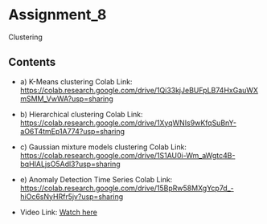 # Assignment_8

Clustering

## Contents


- a) K-Means clustering Colab Link: https://colab.research.google.com/drive/1Qi33kjJeBUFpLB74HxGauWXmSMM_VwWA?usp=sharing

- b) Hierarchical clustering Colab Link: https://colab.research.google.com/drive/1XyqWNIs9wKfqSuBnY-aO6T4tmEp1A774?usp=sharing

- c) Gaussian mixture models clustering Colab Link: https://colab.research.google.com/drive/1S1AU0i-Wm_aWgtc4B-bqHIALjsO5Adl3?usp=sharing

- e) Anomaly Detection Time Series Colab Link: https://colab.research.google.com/drive/15BpRw58MXgYcp7d_-hiOc6sNyHRfr5jv?usp=sharing

- Video Link:  [Watch here](https://youtu.be/XvtW7Znyjbk)
